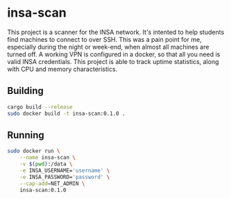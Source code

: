 # insa-scan

This project is a scanner for the INSA network.
It's intented to help students find machines to connect to over SSH.
This was a pain point for me, especially during the night or week-end, when almost all machines are turned off.
A working VPN is configured in a docker, so that all you need is valid INSA credentials.
This project is able to track uptime statistics, along with CPU and memory characteristics.

## Building

```bash
cargo build --release
sudo docker build -t insa-scan:0.1.0 .
```

## Running

```bash
sudo docker run \
    --name insa-scan \
    -v $(pwd):/data \
    -e INSA_USERNAME='username' \
    -e INSA_PASSWORD='password' \
    --cap-add=NET_ADMIN \
    insa-scan:0.1.0
```
